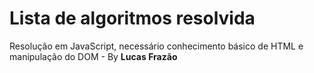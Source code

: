 ﻿# Lista de algoritmos resolvida
 
 Resolução em JavaScript, necessário conhecimento básico de HTML e manipulação do DOM - By **Lucas Frazão**
